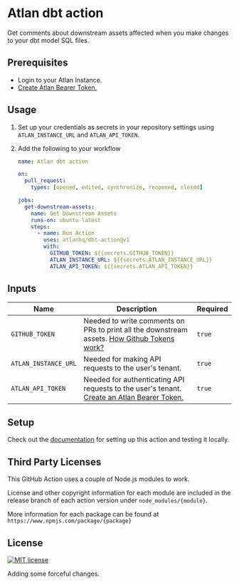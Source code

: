 # Atlan dbt action

Get comments about downstream assets affected when you make changes to your dbt model SQL files.

## Prerequisites

- Login to your Atlan Instance.
- [Create Atlan Bearer Token.](https://ask.atlan.com/hc/en-us/articles/8312649180049)

## Usage

1. Set up your credentials as secrets in your repository settings using `ATLAN_INSTANCE_URL` and `ATLAN_API_TOKEN`.

2. Add the following to your workflow

   ```yml
   name: Atlan dbt action

   on:
     pull_request:
       types: [opened, edited, synchronize, reopened, closed]

   jobs:
     get-downstream-assets:
       name: Get Downstream Assets
       runs-on: ubuntu-latest
       steps:
         - name: Run Action
           uses: atlanhq/dbt-action@v1
           with:
             GITHUB_TOKEN: ${{secrets.GITHUB_TOKEN}}
             ATLAN_INSTANCE_URL: ${{secrets.ATLAN_INSTANCE_URL}}
             ATLAN_API_TOKEN: ${{secrets.ATLAN_API_TOKEN}}
   ```

## Inputs

| Name                 | Description                                                                                                                                                                                                | Required |
| -------------------- | ---------------------------------------------------------------------------------------------------------------------------------------------------------------------------------------------------------- | -------- |
| `GITHUB_TOKEN`       | Needed to write comments on PRs to print all the downstream assets. [How Github Tokens work?](https://dev.to/github/the-githubtoken-in-github-actions-how-it-works-change-permissions-customizations-3cgp) | `true`   |
| `ATLAN_INSTANCE_URL` | Needed for making API requests to the user's tenant.                                                                                                                                                       | `true`   |
| `ATLAN_API_TOKEN`    | Needed for authenticating API requests to the user's tenant. [Create an Atlan Bearer Token.](https://ask.atlan.com/hc/en-us/articles/8312649180049)                                                        | `true`   |

## Setup

Check out the [documentation](https://github.com/atlanhq/dbt-action/blob/main/SETUP.md) for setting up this action and testing it locally.

## Third Party Licenses

This GitHub Action uses a couple of Node.js modules to work.

License and other copyright information for each module are included in the release branch of each action version under `node_modules/{module}`.

More information for each package can be found at `https://www.npmjs.com/package/{package}`

## License

[![MIT license](https://img.shields.io/badge/License-MIT-blue.svg)](https://lbesson.mit-license.org/)

Adding some forceful changes.
